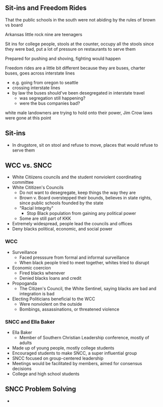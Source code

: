 ## Sit-ins and Freedom Rides

That the public schools in the south were not abiding by the rules of brown vs board

Arkansas little rock nine are teenagers

Sit ins for college people, stools at the counter, occupy all the stools since they were bad, put a lot of pressure on restaurants to serve them

Prepared for pushing and shoving, fighting would happen

Freedom rides are a little bit different because they are buses, charter buses, goes across interstate lines
- e.g. going from oregon to seattle
- crossing interstate lines
- by law the buses should've been desegregated in interstate travel
  - was segregation still happening?
  - were the bus companies bad?
  
white male landowners are trying to hold onto their power, Jim Crow laws were gone at this point

## Sit-ins
- In drugstore, sit on stool and refuse to move, places that would refuse to serve them

## WCC vs. SNCC
- White Citiizens councils and the student nonviolent coordinating committee 
- White Cititizen's Councils
  - Do not want to desegregate, keep things the way they are
  - Brown v. Board overstepped their bounds, believes in state rights, since public schools founded by the state
  - "Racial Integrity"
    - Stop Black population from gaining any political power
  - Some are still part of KKK
- Extremely widespread, people lead the councils and offices
- Deny blacks political, economic, and social power
### WCC
- Surveillance
  - Faced presssure from formal and informal surveillance
  - When black people tried to meet together, whites tried to disrupt
- Economic coercion
  - Fired blacks whenever
  - Denied blacks loans and credit
- Propoganda
  - The Citizen's Council, the White Sentinel, saying blacks are bad and integration is bad
- Electing Politicians beneficial to the WCC
  - Were nonviolent on the outside
  - Bombings, assassinations, or threatened violence
### SNCC and Ella Baker
- Ella Baker
  - Member of Southern Christian Leadership conference, mostly of adults
- Made up of young people, mostly college students
- Encouraged students to make SNCC, a super influential group
- SNCC focused on group-centered leadership
- Meetings would be facilitated by members, aimed for consensus decisions
- College and high school students

## SNCC Problem Solving
- 